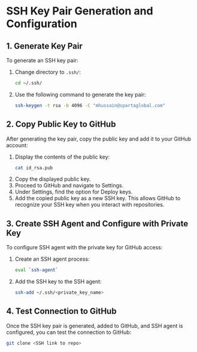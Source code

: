 # SSH Key Pair Generation and Configuration

## 1. Generate Key Pair

To generate an SSH key pair:
1. Change directory to `.ssh/`:
   ```bash
   cd ~/.ssh/
   ```
2. Use the following command to generate the key pair:
   ```bash
   ssh-keygen -t rsa -b 4096 -C "mhussain@spartaglobal.com"
   ```

## 2. Copy Public Key to GitHub

After generating the key pair, copy the public key and add it to your GitHub account:
1. Display the contents of the public key:
   ```bash
   cat id_rsa.pub
   ```
2. Copy the displayed public key.
3. Proceed to GitHub and navigate to Settings.
4. Under Settings, find the option for Deploy keys.
5. Add the copied public key as a new SSH key. This allows GitHub to recognize your SSH key when you interact with repositories.

## 3. Create SSH Agent and Configure with Private Key

To configure SSH agent with the private key for GitHub access:
1. Create an SSH agent process:
   ```bash
   eval `ssh-agent`
   ```
2. Add the SSH key to the SSH agent:
   ```bash
   ssh-add ~/.ssh/<private_key_name>
   ```

## 4. Test Connection to GitHub

Once the SSH key pair is generated, added to GitHub, and SSH agent is configured, you can test the connection to GitHub:
```bash
git clone <SSH link to repo>
```

